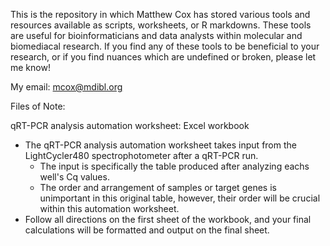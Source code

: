 This is the repository in which Matthew Cox has stored various tools and resources available as scripts, worksheets, or R markdowns. 
These tools are useful for bioinformaticians and data analysts within molecular and biomediacal research. 
If you find any of these tools to be beneficial to your research, or if you find nuances which are undefined or broken, please let me know!

My email: mcox@mdibl.org

Files of Note:

qRT-PCR analysis automation worksheet: Excel workbook

- The qRT-PCR analysis automation worksheet takes input from the LightCycler480 spectrophotometer after a qRT-PCR run.
  - The input is specifically the table produced after analyzing eachs well's Cq values.
  - The order and arrangement of samples or target genes is unimportant in this original table, however, their order will be crucial within this automation worksheet.
- Follow all directions on the first sheet of the workbook, and your final calculations will be formatted and output on the final sheet.



